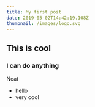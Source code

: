```yaml
---
title: My first post
date: 2019-05-02T14:42:19.108Z
thumbnail: /images/logo.svg
---
```

## This is cool
### I can do anything
Neat
- hello
- very cool
